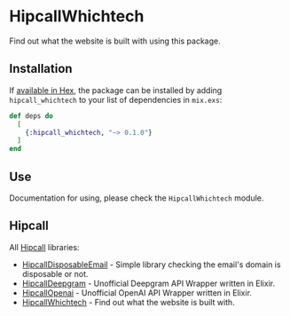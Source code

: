 # HipcallWhichtech

Find out what the website is built with using this package.

## Installation

If [available in Hex](https://hex.pm/docs/publish), the package can be installed
by adding `hipcall_whichtech` to your list of dependencies in `mix.exs`:

```elixir
def deps do
  [
    {:hipcall_whichtech, "~> 0.1.0"}
  ]
end
```

## Use

Documentation for using, please check the `HipcallWhichtech` module.

## Hipcall

All [Hipcall](https://www.hipcall.com/en-gb/) libraries:

- [HipcallDisposableEmail](https://github.com/hipcall/hipcall_disposable_email) - Simple library checking the email's domain is disposable or not.
- [HipcallDeepgram](https://github.com/hipcall/hipcall_deepgram) - Unofficial Deepgram API Wrapper written in Elixir.
- [HipcallOpenai](https://github.com/hipcall/hipcall_openai) - Unofficial OpenAI API Wrapper written in Elixir.
- [HipcallWhichtech](https://github.com/hipcall/hipcall_whichtech) - Find out what the website is built with.

